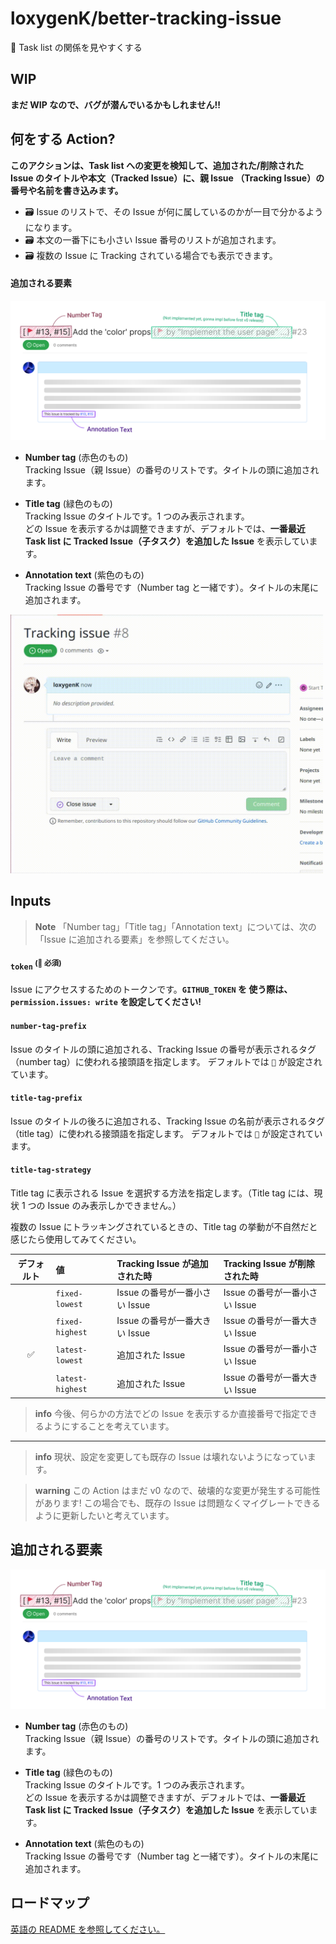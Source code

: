 # loxygenK/better-tracking-issue

🚩 Task list の関係を見やすくする

## WIP
**まだ WIP なので、バグが潜んでいるかもしれません!!**

## 何をする Action?

**このアクションは、Task list への変更を検知して、追加された/削除された Issue のタイトルや本文（Tracked Issue）に、親 Issue （Tracking Issue）の番号や名前を書き込みます。**

- ️🗃️ Issue のリストで、その Issue が何に属しているのかが一目で分かるようになります。
- ️🗃️ 本文の一番下にも小さい Issue 番号のリストが追加されます。
- ️🗃️ 複数の Issue に Tracking されている場合でも表示できます。

#### 追加される要素

<img src="./_readme/textDescription.svg" />

- **Number tag** (赤色のもの)<br />
  Tracking Issue（親 Issue）の番号のリストです。タイトルの頭に追加されます。

- **Title tag** (緑色のもの)<br />
  Tracking Issue のタイトルです。1 つのみ表示されます。<br />
  どの Issue を表示するかは調整できますが、デフォルトでは、**一番最近 Task list に Tracked Issue（子タスク）を追加した Issue** を表示しています。

- **Annotation text** (紫色のもの)<br />
  Tracking Issue の番号です（Number tag と一緒です）。タイトルの末尾に追加されます。

<img src="./_readme/recorded.gif" width="500px" />

## Inputs

> **Note**
> 「Number tag」「Title tag」「Annotation text」については、次の「Issue に追加される要素」を参照してください。

#### `token` <sup>(🔶 必須)</sup>
Issue にアクセスするためのトークンです。**`GITHUB_TOKEN` を 使う際は、 `permission.issues: write` を設定してください!**

#### `number-tag-prefix`
Issue のタイトルの頭に追加される、Tracking Issue の番号が表示されるタグ（number tag）に使われる接頭語を指定します。
デフォルトでは `🚩` が設定されています。

#### `title-tag-prefix`
Issue のタイトルの後ろに追加される、Tracking Issue の名前が表示されるタグ（title tag）に使われる接頭語を指定します。
デフォルトでは `🚩` が設定されています。

#### `title-tag-strategy`
Title tag に表示される Issue を選択する方法を指定します。（Title tag には、現状 1 つの Issue のみ表示しかできません。）

複数の Issue にトラッキングされているときの、Title tag の挙動が不自然だと感じたら使用してみてください。

| デフォルト | 値               | Tracking Issue が追加された時  | Tracking Issue が削除された時  |
| :--------: | :--------------- | :----------------------------- | :----------------------------- |
|            | `fixed-lowest`   | Issue の番号が一番小さい Issue | Issue の番号が一番小さい Issue |
|            | `fixed-highest`  | Issue の番号が一番大きい Issue | Issue の番号が一番大きい Issue |
|     ✅     | `latest-lowest`  | 追加された Issue               | Issue の番号が一番小さい Issue |
|            | `latest-highest` | 追加された Issue               | Issue の番号が一番大きい Issue |

> **info**
> 今後、何らかの方法でどの Issue を表示するか直接番号で指定できるようにすることを考えています。

---

> **info**
> 現状、設定を変更しても既存の Issue は壊れないようになっています。

> **warning**
> この Action はまだ v0 なので、破壊的な変更が発生する可能性があります! この場合でも、既存の Issue は問題なくマイグレートできるように更新したいと考えています。

## 追加される要素

<img src="./_readme/textDescription.svg" />

- **Number tag** (赤色のもの)<br />
  Tracking Issue（親 Issue）の番号のリストです。タイトルの頭に追加されます。

- **Title tag** (緑色のもの)<br />
  Tracking Issue のタイトルです。1 つのみ表示されます。<br />
  どの Issue を表示するかは調整できますが、デフォルトでは、**一番最近 Task list に Tracked Issue（子タスク）を追加した Issue** を表示しています。

- **Annotation text** (紫色のもの)<br />
  Tracking Issue の番号です（Number tag と一緒です）。タイトルの末尾に追加されます。

## ロードマップ
[英語の README を参照してください。](./README.md)
